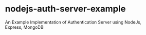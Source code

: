 # nodejs-auth-server-example
An Example Implementation of Authentication Server using NodeJs, Express, MongoDB
